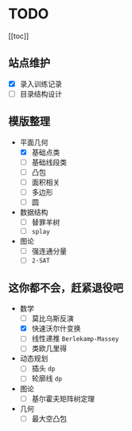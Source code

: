 # TODO

[[toc]]

## 站点维护

- [x] 录入训练记录
- [ ] 目录结构设计

## 模版整理

- 平面几何
    - [x] 基础点类
    - [ ] 基础线段类
    - [ ] 凸包
    - [ ] 面积相关
    - [ ] 多边形
    - [ ] 圆
- 数据结构
    - [ ] 替罪羊树
    - [ ] `splay`
- 图论
    - [ ] 强连通分量
    - [ ] `2-SAT`

## 这你都不会，赶紧退役吧

- 数学
    - [ ] 莫比乌斯反演
    - [x] 快速沃尔什变换
    - [ ] 线性递推 `Berlekamp-Massey`
    - [ ] 类欧几里得

- 动态规划
    - [ ] 插头 `dp`
    - [ ] 轮廓线 `dp`

- 图论
    - [ ] 基尔霍夫矩阵树定理

- 几何
    - [ ] 最大空凸包

